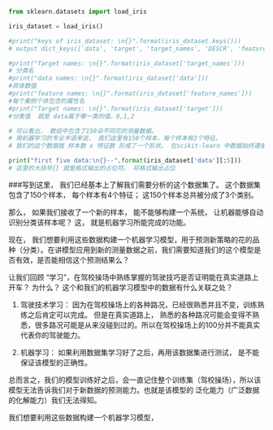```Python
from sklearn.datasets import load_iris

iris_dataset = load_iris()

#print("keys of iris_dataset: \n{}".format(iris_dataset.keys()))
# output dict_keys(['data', 'target', 'target_names', 'DESCR', 'feature_names'])

#print("Target names: \n{}".format(iris_dataset['target_names']))
# 分类名
#print("data names: \n{}".format(iris_dataset['data']))
#具体数值
#print("feature names: \n{}".format(iris_dataset['feature_names']))
#每个案例个体包含的属性名
#print("Target names: \n{}".format(iris_dataset['target']))
#分类值  就是 data属于哪一类的值。0,1,2

# 可以看出， 数组中包含了150朵不同花的测量数据。
# 用机器学习的专业术语来说， 我们这里有150个样本，每个样本有3个特征。
# 我们的这个数据就 样本数 x 特征数 形成了一个形状。 在scikit-learn 中数据始终遵循这个约定。

print("first five data:\n{}--".format(iris_dataset['data'][:5]))
# 这里的大括号{} 就是格式输出的占位符。 将格式输出占位
```

###写到这里， 我们已经基本上了解我们需要分析的这个数据集了。 这个数据集包含了150个样本， 每个样本有4个特征； 这150个样本总共被分成了3个类别。

那么， 如果我们接收了一个新的样本， 能不能够构建一个系统， 让机器能够自动识别分类该样本呢？
这， 就是机器学习所能完成的功能。 

现在， 我们想要利用这些数据构建一个机器学习模型，用于预测新策略的花的品种（分类）。在讲模型应用到新的测量数据之前，我们需要知道我们的这个模型是否有效，是否能相信这个预测结果么？

让我们回顾 “学习”，在驾校操场中熟练掌握的驾驶技巧是否证明能在真实道路上开车？ 为什么？
这个和我们的机器学习模型中的数据有什么关联之处？

1. 驾驶技术学习： 因为在驾校操场上的各种路况，已经很熟悉并且不变，训练熟练之后肯定可以完成。 但是在真实道路上， 熟悉的各种路况可能会变得不熟悉，很多路况可能是从来没碰到过的。所以在驾校操场上的100分并不能真实代表你的驾驶能力。

2. 机器学习： 如果利用数据集学习好了之后，再用该数据集进行测试， 是不能保证该模型的正确性。

总而言之，我们的模型训练好之后，会一直记住整个训练集（驾校操场），所以该模型无法告诉我们对于新数据的预测能力。也就是该模型的 泛化能力（广泛数据的化解能力）我们无法得知。


我们想要利用这些数据构建一个机器学习模型，